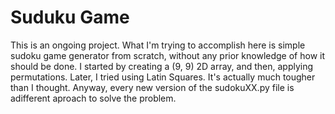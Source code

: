 # Suduku Game
This is an ongoing project.
What I'm trying to accomplish here is simple sudoku game generator from scratch, without any prior knowledge of how it should be done.
I started by creating a (9, 9) 2D array, and then, applying permutations. Later, I tried using Latin Squares.
It's actually much tougher than I thought.
Anyway, every new version of the sudokuXX.py file is adifferent aproach to solve the problem.

